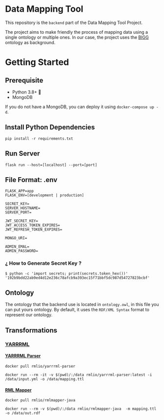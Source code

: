 # Data Mapping Tool

This repository is the `backend` part of the Data Mapping Tool Project.

The project aims to make friendly the process of mapping data using a single ontology or multiple ones. In our case, the
project uses the [BIGG](https://www.bigg-project.eu/) ontology as background.

# Getting Started

## Prerequisite

- Python 3.8+ 🐍
- MongoDB

If you do not have a MongoDB, you can deploy it using `docker-compose up -d`.

## Install Python Dependencies

    pip install -r requirements.txt

## Run Server

    flask run --host=[localhost] --port=[port]

## File Format: .env

    FLASK_APP=app
    FLASK_ENV=[development | production]
    
    SECRET_KEY=
    SERVER_HOSTNAME=
    SERVER_PORT=
    
    JWT_SECRET_KEY=
    JWT_ACCESS_TOKEN_EXPIRES=
    JWT_REFRESH_TOKEN_EXPIRES=

    MONGO_URI=

    ADMIN_EMAL=
    ADMIN_PASSWORD=

### ¿ How to Generate Secret Key ?

    $ python -c 'import secrets; print(secrets.token_hex())'
    '192b9bdd22ab9ed4d12e236c78afcb9a393ec15f71bbf5dc987d54727823bcbf'

## Ontology

The ontology that the backend use is located in `ontology.owl`, in this file you can put yours ontology. By default, it
uses the `RDF/XML Syntax` format to represent our ontology.


## Transformations

### [YARRRML](https://rml.io/yarrrml/)
#### [YARRRML Parser](https://hub.docker.com/r/rmlio/yarrrml-parser)
    docker pull rmlio/yarrrml-parser

    docker run --rm -it -v $(pwd)/:/data rmlio/yarrrml-parser:latest -i /data/input.yml -o /data/mapping.ttl

#### [RML Mapper](https://hub.docker.com/r/rmlio/rmlmapper-java)
    docker pull rmlio/rmlmapper-java

    docker run --rm -v $(pwd)/:/data rmlio/rmlmapper-java  -m mapping.ttl -o /data/out.rdf
